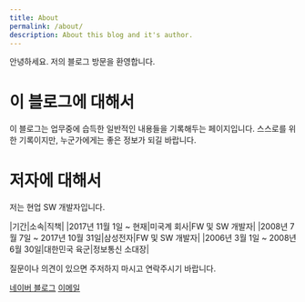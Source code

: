 ```yaml
---
title: About
permalink: /about/
description: About this blog and it's author.
---
```



안녕하세요. 저의 블로그 방문을 환영합니다. 


이 블로그에 대해서
===


이 블로그는 업무중에 습득한 일반적인 내용들을 기록해두는 페이지입니다. 
스스로를 위한 기록이지만, 누군가에게는 좋은 정보가 되길 바랍니다. 


저자에 대해서
===


저는 현업 SW 개발자입니다. 


|기간|소속|직책|
|2017년 11월 1일 ~ 현재|미국계 회사|FW 및 SW 개발자|
|2008년 7월 7일 ~ 2017년 10월 31일|삼성전자|FW 및 SW 개발자|
|2006년 3월 1일 ~ 2008년 6월 30일|대한민국 육군|정보통신 소대장|


질문이나 의견이 있으면 주저하지 마시고 연락주시기 바랍니다. 


[네이버 블로그](https://blog.naver.com/boyinblue) 
[이메일](mailto:boyinblue@hanmail.net)
